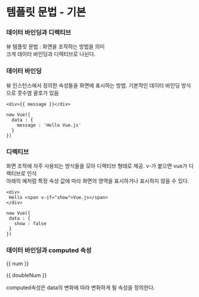 # 템플릿 문법 - 기본

###  데이터 바인딩과 디렉티브
뷰 템플릿 문법 : 화면을 조작하는 방법을 의미  
크게 데이터 바인딩과 디렉티브로 나뉜다.  

### 데이터 바인딩
뷰 인스턴스에서 정의한 속성들을 화면에 표시하는 방법. 기본적인 데이터 바인딩 방식으로 콧수염 괄호가 있음  

    <div>{{ message }}</div>
    
    new Vue({
      data : {
        message : 'Hello Vue.js'
      }
    })
    
### 디렉티브
화면 조작에 자주 사용되는 방식들을 모아 디렉티브 형태로 제공. v-가 붙으면 vue가 디렉티브로 인식  
아래의 예처럼 특정 속성 값에 따라 화면의 영역을 표시하거나 표시하지 않을 수 있다.

    <div>
     Hello <span v-if="show">Vue.js</span>
    </div>
    
    new Vue({
     data : {
       show : false
     }
    })
    
    
### 데이터 바인딩과 computed 속성

 <div id="app">
    <p>{{ num }}</p>
    <p>{{ doubleNum }}</p>
 </div>
 
 <script>
    new Vue({
      el: '#app',
      data: {
        num: 10,
      },
      computed: {
        doubleNum: function() {
          return this.num * 2;
        }
      }
    })
  </script>


computed속성은 data의 변화에 따라 변화하게 될 속성을 정의한다.
